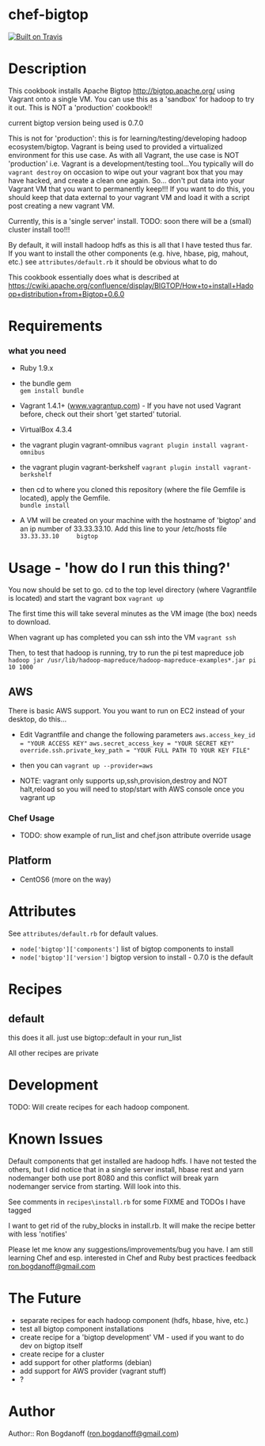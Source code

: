 chef-bigtop
===========

[![Built on Travis](https://secure.travis-ci.org/rbogdanoff/chef-bigtop.png)](http://travis-ci.org/rbogdanoff/chef-bigtop)

Description
===========

This cookbook installs Apache Bigtop http://bigtop.apache.org/
using Vagrant onto a single VM.  You can use this as a 'sandbox'
for hadoop to try it out.  This is NOT a 'production' cookbook!!

current bigtop version being used is 0.7.0

This is not for 'production':
this is for learning/testing/developing hadoop ecosystem/bigtop.  Vagrant is being used
to provided a virtualized environment for this use case.  As with all Vagrant, the use case
is NOT 'production' i.e. Vagrant is a development/testing tool...You typically will do `vagrant destroy`
on occasion to wipe out your vagrant box that you may have hacked, and create a clean one again.  So...
don't put data into your Vagrant VM that you want to permanently keep!!!  If you want to do this,
you should keep that data external to your vagrant VM and load it with a script post creating a new vagrant VM.

Currently, this is a 'single server' install.  TODO: soon there will be a (small) cluster install too!!! 

By default, it will install hadoop hdfs as this is all that I have
tested thus far.  If you want to install the other components (e.g. hive, hbase, pig, mahout, etc.)
see `attributes/default.rb` it should be obvious what to do

This cookbook essentially does what is described at https://cwiki.apache.org/confluence/display/BIGTOP/How+to+install+Hadoop+distribution+from+Bigtop+0.6.0   

Requirements
============

### what you need

* Ruby 1.9.x 
* the bundle gem  
  `gem install bundle`
* Vagrant 1.4.1+ (www.vagrantup.com) - If you have not used Vagrant before, check out their short 'get started' tutorial.
* VirtualBox 4.3.4 
* the vagrant plugin vagrant-omnibus
  `vagrant plugin install vagrant-omnibus`
* the vagrant plugin vagrant-berkshelf
  `vagrant plugin install vagrant-berkshelf`

* then cd to where you cloned this repository (where the file Gemfile is located), apply the Gemfile.  
  `bundle install`
  
* A VM will be created on your machine with the hostname of 'bigtop' and an ip number of 33.33.33.10.  Add this line to your /etc/hosts file
  `33.33.33.10     bigtop`  
  
# Usage - 'how do I run this thing?'
You now should be set to go.  cd to the top level directory (where Vagrantfile is located) and start the vagrant box
  `vagrant up`
  
The first time this will take several minutes as the VM image (the box) needs to download.

When vagrant up has completed  you can ssh into the VM
  `vagrant ssh`
  
Then, to test that hadoop is running, try to run the pi test mapreduce job
  `hadoop jar /usr/lib/hadoop-mapreduce/hadoop-mapreduce-examples*.jar pi 10 1000`

## AWS
There is basic AWS support.  You you want to run on EC2 instead of your desktop, do this...
* Edit Vagrantfile and change the following parameters
`aws.access_key_id = "YOUR ACCESS KEY"`
`aws.secret_access_key = "YOUR SECRET KEY"`
`override.ssh.private_key_path = "YOUR FULL PATH TO YOUR KEY FILE"`

* then you can `vagrant up --provider=aws`
* NOTE: vagrant only supports up,ssh,provision,destroy and NOT halt,reload so you will need to stop/start with AWS console once you vagrant up
  
### Chef Usage
* TODO: show example of run_list and chef.json attribute override usage

## Platform
* CentOS6  (more on the way)

# Attributes

See `attributes/default.rb` for default values.

* `node['bigtop']['components']`  list of bigtop components to install
* `node['bigtop']['version']` bigtop version to install - 0.7.0 is the default

# Recipes

## default
this does it all. just use bigtop::default in your run_list 

All other recipes are private

Development
===========
TODO: Will create recipes for each hadoop component.

Known Issues
============
Default components that get installed are hadoop hdfs.  I have not tested the others, but
I did notice that in a single server install, hbase rest and yarn nodemanger both use port 8080 and this
conflict will break yarn nodemanger service from starting.  Will look into this.

See comments in `recipes\install.rb` for some FIXME and TODOs I have tagged

I want to get rid of the ruby_blocks in install.rb.  It will make the recipe better with less 'notifies'

Please let me know any suggestions/improvements/bug you have.  I am still learning Chef and esp. interested
in Chef and Ruby best practices feedback ron.bogdanoff@gmail.com

The Future
==========

* separate recipes for each hadoop component (hdfs, hbase, hive, etc.)
* test all bigtop component installations
* create recipe for a 'bigtop development' VM - used if you want to do dev on bigtop itself
* create recipe for a cluster
* add support for other platforms (debian)
* add support for AWS provider (vagrant stuff)
* ?


# Author

Author:: Ron Bogdanoff (ron.bogdanoff@gmail.com)
